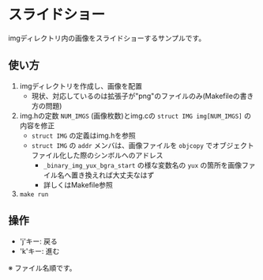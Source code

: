 # スライドショー
imgディレクトリ内の画像をスライドショーするサンプルです。

## 使い方

1. imgディレクトリを作成し、画像を配置
   * 現状、対応しているのは拡張子が"png"のファイルのみ(Makefileの書き方の問題)
1. img.hの定数 `NUM_IMGS` (画像枚数)とimg.cの `struct IMG img[NUM_IMGS]` の内容を修正
   * `struct IMG` の定義はimg.hを参照
   * `struct IMG` の `addr` メンバは、画像ファイルを `objcopy` でオブジェクトファイル化した際のシンボルへのアドレス
     * `_binary_img_yux_bgra_start` の様な変数名の `yux` の箇所を画像ファイル名へ置き換えれば大丈夫なはず
     * 詳しくはMakefile参照
1. `make run`

## 操作

* 'j'キー: 戻る
* 'k'キー: 進む

※ ファイル名順です。
